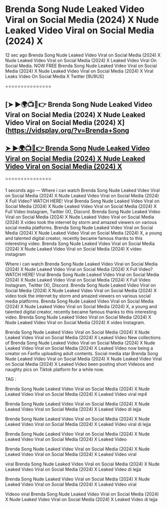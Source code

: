 ﻿# Brenda Song Nude Leaked Video Viral on Social Media (2024) X Nude Leaked Video Viral on Social Media (2024) X



12 sec ago Brenda Song Nude Leaked Video Viral on Social Media (2024) X Nude Leaked Video Viral on Social Media (2024) X Leaked Video Viral On Social Media. NOW FREE Brenda Song Nude Leaked Video Viral on Social Media (2024) X Nude Leaked Video Viral on Social Media (2024) X Viral Leaks Video On Social Media X Twitter [9U9US]

⭐⭐⭐⭐⭐⭐⭐⭐⭐⭐⭐⭐⭐⭐⭐

## [➤ ►🌍📺📱👉 Brenda Song Nude Leaked Video Viral on Social Media (2024) X Nude Leaked Video Viral on Social Media (2024) X](https://vidsplay.org/?v=Brenda+Song

## [➤ ►🌍📺📱👉 Brenda Song Nude Leaked Video Viral on Social Media (2024) X Nude Leaked Video Viral on Social Media (2024) X](https://vidsplay.org/?v=Brenda+Song)


⭐⭐⭐⭐⭐⭐⭐⭐⭐⭐⭐⭐⭐⭐⭐



1 seconds ago — Where i can watch Brenda Song Nude Leaked Video Viral on Social Media (2024) X Nude Leaked Video Viral on Social Media (2024) X Full Video? WATCH HERE! Viral Brenda Song Nude Leaked Video Viral on Social Media (2024) X Nude Leaked Video Viral on Social Media (2024) X Full Video Instagram, Twitter (X), Discord. Brenda Song Nude Leaked Video Viral on Social Media (2024) X Nude Leaked Video Viral on Social Media (2024) X video took the internet by storm and amazed viewers on various social media platforms. Brenda Song Nude Leaked Video Viral on Social Media (2024) X Nude Leaked Video Viral on Social Media (2024) X, a young and talented digital creator, recently became famous thanks to this interesting video. Brenda Song Nude Leaked Video Viral on Social Media (2024) X Nude Leaked Video Viral on Social Media (2024) X video instagram

Where i can watch Brenda Song Nude Leaked Video Viral on Social Media (2024) X Nude Leaked Video Viral on Social Media (2024) X Full Video? WATCH HERE! Viral Brenda Song Nude Leaked Video Viral on Social Media (2024) X Nude Leaked Video Viral on Social Media (2024) X Full Video Instagram, Twitter (X), Discord. Brenda Song Nude Leaked Video Viral on Social Media (2024) X Nude Leaked Video Viral on Social Media (2024) X video took the internet by storm and amazed viewers on various social media platforms. Brenda Song Nude Leaked Video Viral on Social Media (2024) X Nude Leaked Video Viral on Social Media (2024) X, a young and talented digital creator, recently became famous thanks to this interesting video. Brenda Song Nude Leaked Video Viral on Social Media (2024) X Nude Leaked Video Viral on Social Media (2024) X video Instagram.

Brenda Song Nude Leaked Video Viral on Social Media (2024) X Nude Leaked Video Viral on Social Media (2024) X Leaked Video New collections of Brenda Song Nude Leaked Video Viral on Social Media (2024) X Nude Leaked Video Viral on Social Media (2024) X Leaked Video now being a creator on Fanfix uploading adult contents. Social media star Brenda Song Nude Leaked Video Viral on Social Media (2024) X Nude Leaked Video Viral on Social Media (2024) X Leaked Video been posting short Videoos and naughty pics on Tiktok platform for a while now.

TAG :

 

Brenda Song Nude Leaked Video Viral on Social Media (2024) X Nude Leaked Video Viral on Social Media (2024) X Leaked Video viral mp4

 

Brenda Song Nude Leaked Video Viral on Social Media (2024) X Nude Leaked Video Viral on Social Media (2024) X Leaked Video di lejja

 

Brenda Song Nude Leaked Video Viral on Social Media (2024) X Nude Leaked Video Viral on Social Media (2024) X Leaked Video viral di lejja

 

Brenda Song Nude Leaked Video Viral on Social Media (2024) X Nude Leaked Video Viral on Social Media (2024) X Leaked Video

 

Brenda Song Nude Leaked Video Viral on Social Media (2024) X Nude Leaked Video Viral on Social Media (2024) X Leaked Video viral

 

viral Brenda Song Nude Leaked Video Viral on Social Media (2024) X Nude Leaked Video Viral on Social Media (2024) X Leaked Video di lejja

 

Brenda Song Nude Leaked Video Viral on Social Media (2024) X Nude Leaked Video Viral on Social Media (2024) X Leaked Video viral

 

Videoo viral Brenda Song Nude Leaked Video Viral on Social Media (2024) X Nude Leaked Video Viral on Social Media (2024) X Leaked Video di lejja